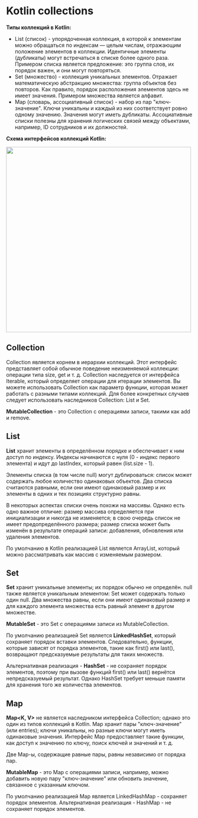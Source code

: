 # Kotlin collections

**Типы коллекций в Kotlin:**

- List (список) - упорядоченная коллекция, в которой к элементам можно обращаться по индексам — целым числам, отражающим положение элементов в коллекции. Идентичные элементы (дубликаты) могут встречаться в списке более одного раза. Примером списка является предложение: это группа слов, их порядок важен, и они могут повторяться.
- Set (множество) - коллекция уникальных элементов. Отражает математическую абстракцию множества: группа объектов без повторов. Как правило, порядок расположения элементов здесь не имеет значения. Примером множества является алфавит.
- Map (словарь, ассоциативный список) - набор из пар "ключ-значение". Ключи уникальны и каждый из них соответствует ровно одному значению. Значения могут иметь дубликаты. Ассоциативные списки полезны для хранения логических связей между объектами, например, ID сотрудников и их должностей.

**Cхема интерфейсов коллекций Kotlin:**

<img src="https://kotlinlang.org/docs/images/collections-diagram.png" width="500">

## Collection
Collection<T> является корнем в иерархии коллекций. Этот интерфейс представляет собой обычное поведение неизменяемой коллекции: операции типа size, get и т. д. Collection наследуется от интерфейса Iterable<T>, который определяет операции для итерации элементов. Вы можете использовать Collection как параметр функции, которая может работать с разными типами коллекций. Для более конкретных случаев следует использовать наследников Collection: List и Set.
  
  **MutableCollection<T>** - это Collection с операциями записи, такими как add и remove.
  
## List
**List<T>** хранит элементы в определённом порядке и обеспечивает к ним доступ по индексу. Индексы начинаются с нуля (0 - индекс первого элемента) и идут до lastIndex, который равен (list.size - 1).

Элементы списка (в том числе null) могут дублироваться: список может содержать любое количество одинаковых объектов. Два списка считаются равными, если они имеют одинаковый размер и их элементы в одних и тех позициях структурно равны.

В некоторых аспектах списки очень похожи на массивы. Однако есть одно важное отличие: размер массива определяется при инициализации и никогда не изменяется; в свою очередь список не имеет предопределённого размера; размер списка может быть изменён в результате операций записи: добавления, обновления или удаления элементов.

По умолчанию в Kotlin реализацией List является ArrayList, который можно рассматривать как массив с изменяемым размером.
  
  ## Set
**Set<T>** хранит уникальные элементы; их порядок обычно не определён. null также является уникальным элементом: Set может содержать только один null. Два множества равны, если они имеют одинаковый размер и для каждого элемента множества есть равный элемент в другом множестве.

**MutableSet** - это Set с операциями записи из MutableCollection.

По умолчанию реализацией Set является **LinkedHashSet**, который сохраняет порядок вставки элементов. Следовательно, функции, которые зависят от порядка элементов, такие как first() или last(), возвращают предсказуемые результаты для таких множеств.

Альтернативная реализация - **HashSet** - не сохраняет порядок элементов, поэтому при вызове функций first() или last() вернётся непредсказуемый результат. Однако HashSet требует меньше памяти для хранения того же количества элементов.

## Map
**Map<K, V>** не является наследником интерфейса Collection; однако это один из типов коллекций в Kotlin. Map хранит пары "ключ-значение" (или entries); ключи уникальны, но разные ключи могут иметь одинаковые значения. Интерфейс Map предоставляет такие функции, как доступ к значению по ключу, поиск ключей и значений и т. д.

Две Map-ы, содержащие равные пары, равны независимо от порядка пар.

**MutableMap** - это Map с операциями записи, например, можно добавить новую пару "ключ-значение" или обновить значение, связанное с указанным ключом.

По умолчанию реализацией Map является LinkedHashMap - сохраняет порядок элементов. Альтернативная реализация - HashMap - не сохраняет порядок элементов.
  
